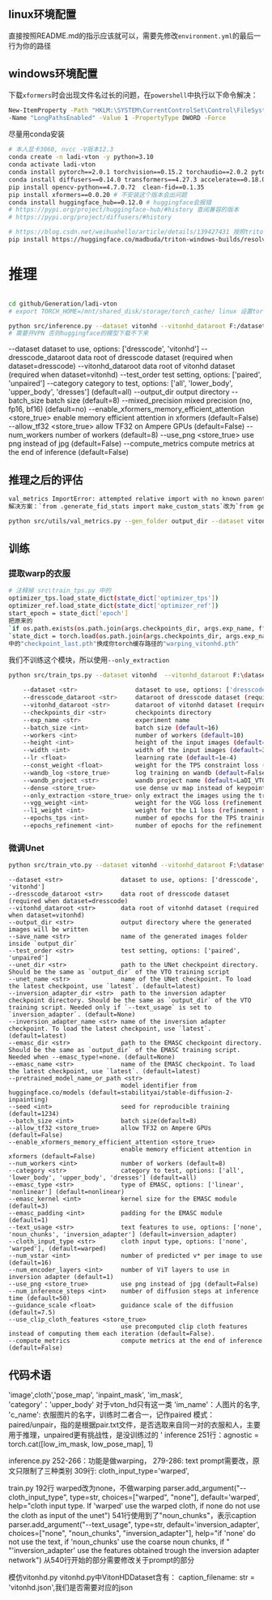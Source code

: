 ## linux环境配置
直接按照README.md的指示应该就可以，需要先修改`environment.yml`的最后一行为你的路径
## windows环境配置
下载`xformers`时会出现文件名过长的问题，在`powershell`中执行以下命令解决：
```bash
New-ItemProperty -Path "HKLM:\SYSTEM\CurrentControlSet\Control\FileSystem" `
-Name "LongPathsEnabled" -Value 1 -PropertyType DWORD -Force
```
尽量用conda安装
```bash
# 本人显卡3060, nvcc -V版本12.3
conda create -n ladi-vton -y python=3.10
conda activate ladi-vton
conda install pytorch==2.0.1 torchvision==0.15.2 torchaudio==2.0.2 pytorch-cuda=11.8 -c pytorch -c nvidia
conda install diffusers==0.14.0 transformers==4.27.3 accelerate==0.18.0 torchmetrics[image]==0.11.4 wandb==0.14.0 matplotlib==3.7.1 tqdm 
pip install opencv-python==4.7.0.72  clean-fid==0.1.35
pip install xformers==0.0.20 # 不安装这个版本会出问题
conda install huggingface_hub==0.12.0 # huggingface会报错
# https://pypi.org/project/huggingface-hub/#history 查阅兼容的版本
# https://pypi.org/project/diffusers/#history

# https://blog.csdn.net/weihuahello/article/details/139427431 按照triton来避免warning
pip install https://huggingface.co/madbuda/triton-windows-builds/resolve/main/triton-2.1.0-cp310-cp310-win_amd64.whl
```

# 推理
```bash

cd github/Generation/ladi-vton
# export TORCH_HOME=/mnt/shared_disk/storage/torch_cache/ linux 设置torch缓存目录

python src/inference.py --dataset vitonhd --vitonhd_dataroot F:/datasets/virtual_tryon/zalando-hd-resized/ --output_dir ./output_dir --test_order paired --category upper_body --batch_size 2 --mixed_precision fp16 --enable_xformers_memory_efficient_attention --allow_tf32 --compute_metrics
# 需要开VPN 否则huggingface的模型下载不下来
```                       

--dataset <str>                dataset to use, options: ['dresscode', 'vitonhd']
--dresscode_dataroot <str>     data root of dresscode dataset (required when dataset=dresscode)
--vitonhd_dataroot <str>       data root of vitonhd dataset (required when dataset=vitonhd)
--test_order <str>             test setting, options: ['paired', 'unpaired']
--category <str>               category to test, options: ['all', 'lower_body', 'upper_body', 'dresses'] (default=all)
--output_dir <str>             output directory
--batch_size <int>             batch size (default=8)
--mixed_precision <str>        mixed precision (no, fp16, bf16) (default=no)
--enable_xformers_memory_efficient_attention <store_true>
                                enable memory efficient attention in xformers (default=False)
--allow_tf32 <store_true>      allow TF32 on Ampere GPUs (default=False)
--num_workers <int>            number of workers (default=8)
--use_png <store_true>         use png instead of jpg (default=False)
--compute_metrics              compute metrics at the end of inference (default=False)

## 推理之后的评估
```bash
val_metrics ImportError: attempted relative import with no known parent package
解决方案：`from .generate_fid_stats import make_custom_stats`改为`from generate_fid_stats import make_custom_stats`

python src/utils/val_metrics.py --gen_folder output_dir --dataset vitonhd --vitonhd_dataroot F:/datasets/virtual_tryon/datasets-test/datasets/test --test_order paired --category lower_body 
```


## 训练
### 提取warp的衣服
```bash
# 注释掉 src\train_tps.py 中的
optimizer_tps.load_state_dict(state_dict['optimizer_tps'])
optimizer_ref.load_state_dict(state_dict['optimizer_ref'])
start_epoch = state_dict['epoch']
把原来的
`if os.path.exists(os.path.join(args.checkpoints_dir, args.exp_name, f"checkpoint_last.pth")):`
`state_dict = torch.load(os.path.join(args.checkpoints_dir, args.exp_name, f"checkpoint_last.pth"))`
中的"checkpoint_last.pth"换成你torch缓存路径的"warping_vitonhd.pth"
```
我们不训练这个模块，所以使用`--only_extraction`
```bash
python src/train_tps.py --dataset vitonhd  --vitonhd_dataroot F:\datasets\virtual_tryon\zalando-hd-resized --checkpoints_dir F:\storage\torch_cache\hub --exp_name checkpoints --batch_size 1  --only_extraction # 这部分自动对test的部分做处理？

    --dataset <str>                dataset to use, options: ['dresscode', 'vitonhd']
    --dresscode_dataroot <str>     dataroot of dresscode dataset (required when dataset=dresscode)
    --vitonhd_dataroot <str>       dataroot of vitonhd dataset (required when dataset=vitonhd)
    --checkpoints_dir <str>        checkpoints directory
    --exp_name <str>               experiment name
    --batch_size <int>             batch size (default=16)
    --workers <int>                number of workers (default=10)
    --height <int>                 height of the input images (default=512)
    --width <int>                  width of the input images (default=384)
    --lr <float>                   learning rate (default=1e-4)
    --const_weight <float>         weight for the TPS constraint loss (default=0.01)
    --wandb_log <store_true>       log training on wandb (default=False)
    --wandb_project <str>          wandb project name (default=LaDI_VTON_tps)
    --dense <store_true>           use dense uv map instead of keypoints (default=False)
    --only_extraction <store_true> only extract the images using the trained networks without training (default=False)
    --vgg_weight <int>             weight for the VGG loss (refinement network) (default=0.25)
    --l1_weight <int>              weight for the L1 loss (refinement network) (default=1.0)
    --epochs_tps <int>             number of epochs for the TPS training (default=50)
    --epochs_refinement <int>      number of epochs for the refinement network training (default=50)
```

### 微调Unet
```bash
python src/train_vto.py --dataset vitonhd --vitonhd_dataroot F:\datasets\virtual_tryon\zalando-hd-resized --output_dir output_dir --inversion_adapter_dir <path>  --enable_xformers_memory_efficient_attention --use_clip_cloth_features --train_inversion_adapter --train_batch_size 2  --resume_from_checkpoint F:\storage\torch_cache\hub\checkpoints --cloth_input_type None --text_usage[这部分我们需要选择] --category[这部分我们需要选择]
```
    --dataset <str>                dataset to use, options: ['dresscode', 'vitonhd']
    --dresscode_dataroot <str>     data root of dresscode dataset (required when dataset=dresscode)
    --vitonhd_dataroot <str>       data root of vitonhd dataset (required when dataset=vitonhd)
    --output_dir <str>             output directory where the generated images will be written
    --save_name <str>              name of the generated images folder inside `output_dir`
    --test_order <str>             test setting, options: ['paired', 'unpaired']
    --unet_dir <str>               path to the UNet checkpoint directory. Should be the same as `output_dir` of the VTO training script
    --unet_name <str>              name of the UNet checkpoint. To load the latest checkpoint, use `latest`. (default=latest)
    --inversion_adapter_dir <str>  path to the inversion adapter checkpoint directory. Should be the same as `output_dir` of the VTO training script. Needed only if `--text_usage` is set to `inversion_adapter`. (default=None)
    --inversion_adapter_name <str> name of the inversion adapter checkpoint. To load the latest checkpoint, use `latest`. (default=latest)
    --emasc_dir <str>              path to the EMASC checkpoint directory. Should be the same as `output_dir` of the EMASC training script. Needed when --emasc_type!=none. (default=None)
    --emasc_name <str>             name of the EMASC checkpoint. To load the latest checkpoint, use `latest`. (default=latest)
    --pretrained_model_name_or_path <str>
                                   model identifier from huggingface.co/models (default=stabilityai/stable-diffusion-2-inpainting)
    --seed <int>                   seed for reproducible training (default=1234)
    --batch_size <int>             batch size(default=8)
    --allow_tf32 <store_true>      allow TF32 on Ampere GPUs (default=False)
    --enable_xformers_memory_efficient_attention <store_true>
                                   enable memory efficient attention in xformers (default=False)
    --num_workers <int>            number of workers (default=8)
    --category <str>               category to test, options: ['all', 'lower_body', 'upper_body', 'dresses'] (default=all)
    --emasc_type <str>             type of EMASC, options: ['linear', 'nonlinear'] (default=nonlinear)
    --emasc_kernel <int>           kernel size for the EMASC module (default=3)
    --emasc_padding <int>          padding for the EMASC module (default=1)
    --text_usage <str>             text features to use, options: ['none', 'noun_chunks', 'inversion_adapter'] (default=inversion_adapter)
    --cloth_input_type <str>       cloth input type, options: ['none', 'warped'], (default=warped)
    --num_vstar <int>              number of predicted v* per image to use (default=16)
    --num_encoder_layers <int>     number of ViT layers to use in inversion adapter (default=1)
    --use_png <store_true>         use png instead of jpg (default=False)
    --num_inference_steps <int>    number of diffusion steps at inference time (default=50)
    --guidance_scale <float>       guidance scale of the diffusion (default=7.5)
    --use_clip_cloth_features <store_true>
                                   use precomputed clip cloth features instead of computing them each iteration (default=False).
    --compute_metrics              compute metrics at the end of inference (default=False)


## 代码术语
'image',cloth','pose_map', 'inpaint_mask', 'im_mask', 
'category'：'upper_body'  对于vton_hd只有这一类
'im_name'：人图片的名字, 'c_name': 衣服图片的名字，训练时二者合一，记作paired
模式：paired/unpair，指的是根据pair.txt文件，是否选取来自同一对的衣服和人，主要用于推理，unpaired更有挑战性，是没训练过的
'
inference 251行：agnostic = torch.cat([low_im_mask, low_pose_map], 1)

inference.py
252-266：功能是做warping，
279-286: text prompt需要改，原文只限制了三种类别
309行: cloth_input_type='warped',



train.py 192行
warped改为none，不做warping
parser.add_argument("--cloth_input_type", type=str, choices=["warped", "none"], default='warped',
                        help="cloth input type. If 'warped' use the warped cloth, if none do not use the cloth as input of the unet")
541行使用到了"noun_chunks"，表示caption
parser.add_argument("--text_usage", type=str, default='inversion_adapter',
                        choices=["none", "noun_chunks", "inversion_adapter"],
                        help="if 'none' do not use the text, if 'noun_chunks' use the coarse noun chunks, if "
                             "'inversion_adapter' use the features obtained trough the inversion adapter network")
从540行开始的部分需要修改关于prompt的部分



模仿vitonhd.py
vitonhd.py中VitonHDDataset含有：
caption_filename: str = 'vitonhd.json',我们是否需要对应的json